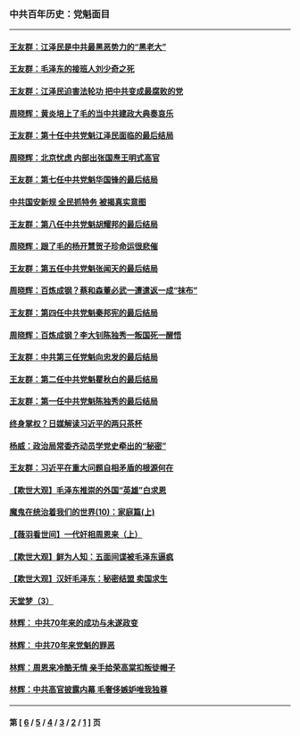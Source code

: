 ### 中共百年历史：党魁面目
---
#### [王友群：江泽民是中共最黑恶势力的“黑老大”](../../pages/nf1176107/n13022180.md?06160430) 
#### [王友群：毛泽东的接班人刘少奇之死](../../pages/nf1176107/n12991772.md?06160430) 
#### [王友群：江泽民迫害法轮功 把中共变成最腐败的党](../../pages/nf1176107/n12947347.md?06160430) 
#### [周晓辉：黄炎培上了毛的当中共建政大典奏哀乐](../../pages/nf1176107/n12942780.md?06160430) 
#### [王友群：第十任中共党魁江泽民面临的最后结局](../../pages/nf1176107/n12933748.md?06160430) 
#### [周晓辉：北京忧虑 内部出张国焘王明式高官](../../pages/nf1176107/n12931709.md?06160430) 
#### [王友群：第七任中共党魁华国锋的最后结局](../../pages/nf1176107/n12918457.md?06160430) 
#### [中共国安新规 全民抓特务 被揭真实意图](../../pages/nf1176107/n12911615.md?06160430) 
#### [王友群：第八任中共党魁胡耀邦的最后结局](../../pages/nf1176107/n12902918.md?06160430) 
#### [周晓辉：跟了毛的杨开慧贺子珍命运很悲催](../../pages/nf1176107/n12877804.md?06160430) 
#### [王友群：第五任中共党魁张闻天的最后结局](../../pages/nf1176107/n12865420.md?06160430) 
#### [周晓辉：百炼成钢？蔡和森董必武一遭遣返一成“抹布”](../../pages/nf1176107/n12854806.md?06160430) 
#### [王友群：第四任中共党魁秦邦宪的最后结局](../../pages/nf1176107/n12855290.md?06160430) 
#### [周晓辉：百炼成钢？李大钊陈独秀一叛国死一醒悟](../../pages/nf1176107/n12847981.md?06160430) 
#### [王友群：中共第三任党魁向忠发的最后结局](../../pages/nf1176107/n12840390.md?06160430) 
#### [王友群：第二任中共党魁瞿秋白的最后结局](../../pages/nf1176107/n12824710.md?06160430) 
#### [王友群：第一任中共党魁陈独秀的最后结局](../../pages/nf1176107/n12809869.md?06160430) 
#### [终身掌权？日媒解读习近平的两只茶杯](../../pages/nf1176107/n12805064.md?06160430) 
#### [杨威：政治局常委齐动员学党史牵出的“秘密”](../../pages/nf1176107/n12764642.md?06160430) 
#### [王友群：习近平在重大问题自相矛盾的根源何在](../../pages/nf1176107/n12499563.md?06160430) 
#### [【欺世大观】毛泽东推崇的外国“英雄”白求恩](../../pages/nf1176107/n12362005.md?06160430) 
#### [魔鬼在统治着我们的世界(10)：家庭篇(上)](../../pages/nf1176107/n10435448.md?06160430) 
#### [【薇羽看世间】一代奸相周恩来（上）](../../pages/nf1176107/n12401109.md?06160430) 
#### [【欺世大观】鲜为人知：五面间谍被毛泽东逼疯](../../pages/nf1176107/n12358513.md?06160430) 
#### [【欺世大观】汉奸毛泽东：秘密结盟 卖国求生](../../pages/nf1176107/n12356888.md?06160430) 
#### [天堂梦（3）](../../pages/nf1176107/n11798321.md?06160430) 
#### [林辉： 中共70年来的成功与未遂政变](../../pages/nf1176107/n11559430.md?06160430) 
#### [林辉： 中共70年来党魁的罪恶](../../pages/nf1176107/n11555284.md?06160430) 
#### [林辉：周恩来冷酷无情 亲手给荣高棠扣叛徒帽子](../../pages/nf1176107/n11428903.md?06160430) 
#### [林辉：中共高官披露内幕 毛奢侈嫉妒唯我独尊](../../pages/nf1176107/n11403595.md?06160430) 

---
#### 第 [ [6](./6.md?06160430) / [5](./5.md?06160430) / [4](./4.md?06160430) / [3](./3.md?06160430) / [2](./2.md?06160430) / [1](./1.md?06160430) ] 页
